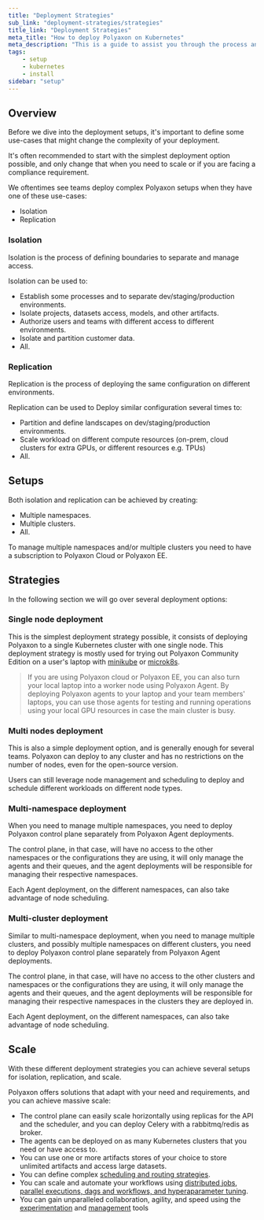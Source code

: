 ```yaml
---
title: "Deployment Strategies"
sub_link: "deployment-strategies/strategies"
title_link: "Deployment Strategies"
meta_title: "How to deploy Polyaxon on Kubernetes"
meta_description: "This is a guide to assist you through the process and strategies of deploying Polyaxon."
tags:
    - setup
    - kubernetes
    - install
sidebar: "setup"
---
```


## Overview

Before we dive into the deployment setups, it's important to define some use-cases that might change the complexity of your deployment.

It's often recommended to start with the simplest deployment option possible, and only change that when you need to scale or if you are facing a compliance requirement.

We oftentimes see teams deploy complex Polyaxon setups when they have one of these use-cases:
 * Isolation
 * Replication

### Isolation

Isolation is the process of defining boundaries to separate and manage access.

Isolation can be used to:

  * Establish some processes and to separate dev/staging/production environments.
  * Isolate projects, datasets access, models, and other artifacts.
  * Authorize users and teams with different access to different environments.
  * Isolate and partition customer data.
  * All.


### Replication

Replication is the process of deploying the same configuration on different environments.

Replication can be used to Deploy similar configuration several times to:

  * Partition and define landscapes on dev/staging/production environments.
  * Scale workload on different compute resources (on-prem, cloud clusters for extra GPUs, or different resources e.g. TPUs)
  * All.


## Setups

Both isolation and replication can be achieved by creating:

  * Multiple namespaces.
  * Multiple clusters.
  * All.

To manage multiple namespaces and/or multiple clusters you need to have a subscription to Polyaxon Cloud or Polyaxon EE.

## Strategies

In the following section we will go over several deployment options:

### Single node deployment

This is the simplest deployment strategy possible, it consists of deploying Polyaxon to a single Kubernetes cluster with one single node.
This deployment strategy is mostly used for trying out Polyaxon Community Edition on a user's laptop with [minikube](https://github.com/kubernetes/minikube) or [microk8s](https://microk8s.io/).

> If you are using Polyaxon cloud or Polyaxon EE, you can also turn your local laptop into a worker node using Polyaxon Agent.
By deploying Polyaxon agents to your laptop and your team members' laptops, you can use those agents for
testing and running operations using your local GPU resources in case the main cluster is busy.

### Multi nodes deployment

This is also a simple deployment option, and is generally enough for several teams.
Polyaxon can deploy to any cluster and has no restrictions on the number of nodes, even for the open-source version.

Users can still leverage node management and scheduling to deploy and schedule different workloads on different node types.

### Multi-namespace deployment

When you need to manage multiple namespaces, you need to deploy Polyaxon control plane separately from Polyaxon Agent deployments.

The control plane, in that case, will have no access to the other namespaces or the configurations they are using,
it will only manage the agents and their queues, and the agent deployments will be responsible for managing their respective namespaces.

Each Agent deployment, on the different namespaces, can also take advantage of node scheduling.

### Multi-cluster deployment

Similar to multi-namespace deployment, when you need to manage multiple clusters, and possibly multiple namespaces on different clusters,
you need to deploy Polyaxon control plane separately from Polyaxon Agent deployments.

The control plane, in that case, will have no access to the other clusters and namespaces or the configurations they are using,
it will only manage the agents and their queues, and the agent deployments will be responsible for managing their respective namespaces in the clusters they are deployed in.

Each Agent deployment, on the different namespaces, can also take advantage of node scheduling.

## Scale

With these different deployment strategies you can achieve several setups for isolation, replication, and scale.

Polyaxon offers solutions that adapt with your need and requirements, and you can achieve massive scale:

 * The control plane can easily scale horizontally using replicas for the API and the scheduler, and you can deploy Celery with a rabbitmq/redis as broker.
 * The agents can be deployed on as many Kubernetes clusters that you need or have access to.
 * You can use one or more artifacts stores of your choice to store unlimited artifacts and access large datasets.
 * You can define complex [scheduling and routing strategies](/docs/core/scheduling-strategies/).
 * You can scale and automate your workflows using [distributed jobs](/docs/experimentation/distributed/), [parallel executions, dags and workflows, and hyperaparameter tuning](/docs/automation/).
 * You can gain unparalleled collaboration, agility, and speed using the [experimentation](/docs/experimentation/) and [management](/docs/management/) tools

